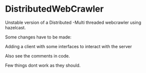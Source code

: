 DistributedWebCrawler
=====================

Unstable version of a Distributed -Multi threaded webcrawler using hazelcast.

Some changes have to be made: 

Adding a client with some interfaces to interact with the server 

Also see the comments in code. 

Few things dont work as they should.
